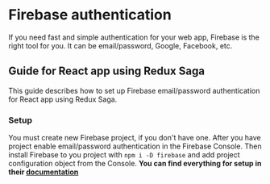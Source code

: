 # Firebase authentication
If you need fast and simple authentication for your web app, Firebase is the right tool for you. It can be email/password, Google, Facebook, etc.

## Guide for React app using Redux Saga
This guide describes how to set up Firebase email/password authentication for React app using Redux Saga.

### Setup
You must create new Firebase project, if you don't have one. After you have project enable email/password authentication in the Firebase Console. Then install Firebase to you project with `npm i -D firebase` and add project configuration object from the Console. **You can find everything for setup in their [documentation](https://firebase.google.com/docs/auth/web/start)**

